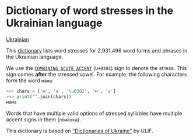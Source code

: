 # Dictionary of word stresses in the Ukrainian language

[Ukrainian](./README.md)

This [dictionary](stress.txt) lists word stresses for 2,931,496 word forms
and phrases in the Ukrainian language.

We use the [`COMBINING ACUTE ACCENT`](https://unicode-table.com/en/0301/)
(`U+0301`) sign to denote the stress. This sign comes __after__ the stressed
vowel. For example, the following characters form the word `ма́ма`:

```python
>>> chars = ['м', 'а', '\u0301', 'м', 'а']
>>> print("".join(chars))
ма́ма
```

Words that have multiple valid options of stressed syllables have multiple
accent signs in them (`по́ми́лка`).

This dictionary is based on ["Dictionaries of Ukraine"](https://lcorp.ulif.org.ua/dictua/) by ULIF.

